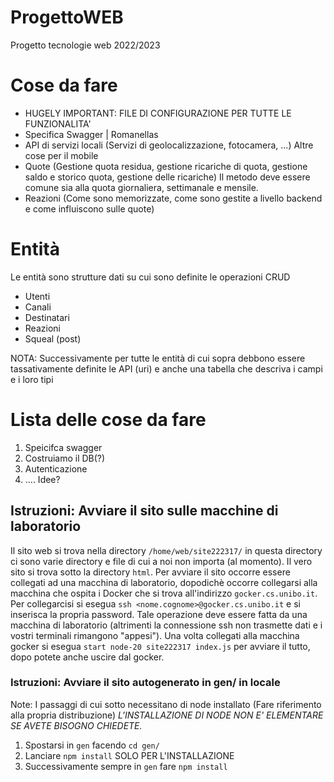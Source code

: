 # ProgettoWEB
Progetto tecnologie web 2022/2023

# Cose da fare
- HUGELY IMPORTANT: FILE DI CONFIGURAZIONE PER TUTTE LE FUNZIONALITA'
- Specifica Swagger | Romanellas
- API di servizi locali (Servizi di geolocalizzazione, fotocamera, ...) Altre cose per il mobile
- Quote (Gestione quota residua, gestione ricariche di quota, gestione saldo e storico quota, gestione delle ricariche) Il metodo deve essere comune sia alla quota giornaliera, settimanale e mensile.
- Reazioni (Come sono memorizzate, come sono gestite a livello backend e come influiscono sulle quote)


# Entità
Le entità sono strutture dati su cui sono definite le operazioni CRUD
- Utenti
- Canali
- Destinatari
- Reazioni
- Squeal (post)

NOTA: Successivamente per tutte le entità di cui sopra debbono essere tassativamente definite le API (uri) e anche una tabella che descriva i campi e i loro tipi

# Lista delle cose da fare
1. Speicifca swagger
2. Costruiamo il DB(?)
3. Autenticazione
4. .... Idee?


## Istruzioni: Avviare il sito sulle macchine di laboratorio
Il sito web si trova nella directory `/home/web/site222317/` in questa directory ci sono varie directory e file di cui a noi non importa (al momento). Il vero sito si trova sotto la directory `html`.
Per avviare il sito occorre essere collegati ad una macchina di laboratorio, dopodichè occorre collegarsi alla macchina che ospita i Docker che si trova all'indirizzo `gocker.cs.unibo.it`.
Per collegarcisi si esegua `ssh <nome.cognome>@gocker.cs.unibo.it` e si inserisca la propria password. Tale operazione deve essere fatta da una macchina di laboratorio (altrimenti la connessione ssh non trasmette dati e i vostri terminali rimangono "appesi").
Una volta collegati alla macchina gocker si esegua `start node-20 site222317 index.js` per avviare il tutto, dopo potete anche uscire dal gocker.

### Istruzioni: Avviare il sito autogenerato in gen/ in locale
Note: I passaggi di cui sotto necessitano di node installato (Fare riferimento alla propria distribuzione)
*L'INSTALLAZIONE DI NODE NON E' ELEMENTARE SE AVETE BISOGNO CHIEDETE.*
1. Spostarsi in `gen` facendo `cd gen/`
2. Lanciare `npm install` SOLO PER L'INSTALLAZIONE
3. Successivamente sempre in `gen` fare `npm install`

